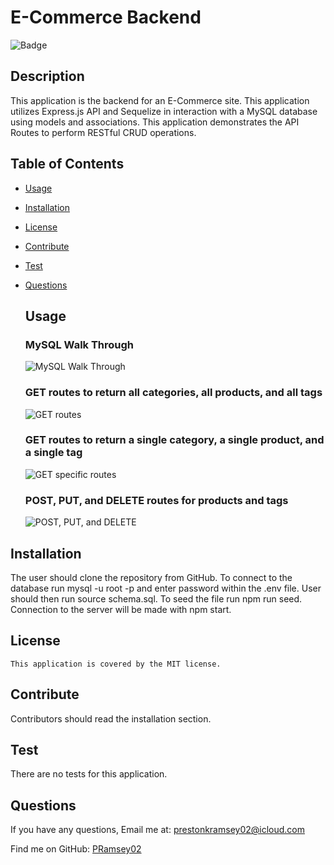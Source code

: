 #  E-Commerce Backend
  ![Badge](https://img.shields.io/badge/License-MIT-blue.svg)
  ## Description
  This application is the backend for an E-Commerce site. This application utilizes Express.js API and Sequelize in interaction with a MySQL database using models and associations. This application demonstrates the API Routes to perform RESTful CRUD operations.

## Table of Contents
- [Usage](#usage)
- [Installation](#installation)
- [License](#license)
- [Contribute](#contribute)
- [Test](#test)
- [Questions](#questions)

  ## Usage
  ### MySQL Walk Through
  ![MySQL Walk Through](https://user-images.githubusercontent.com/113738082/199860819-cc8ef4d9-c22b-40ee-bb58-ca349214f519.gif)
  
  ### GET routes to return all categories, all products, and all tags
  ![GET routes](https://user-images.githubusercontent.com/113738082/199862915-dd65819a-d4fd-4db2-af63-1270a15c37c9.gif)
  
  ### GET routes to return a single category, a single product, and a single tag
  ![GET specific routes](https://user-images.githubusercontent.com/113738082/199863217-566152ef-00c1-4f98-aae9-885455f896a4.gif)
  
  ### POST, PUT, and DELETE routes for products and tags
  ![POST, PUT, and DELETE](https://user-images.githubusercontent.com/113738082/199863996-bd0b601b-98a3-4ba1-b51c-5ace658e5851.gif)

## Installation
  The user should clone the repository from GitHub. To connect to the database run mysql -u root -p and enter password within the .env file. User should then run source schema.sql. To seed the file run npm run seed. Connection to the server will be made with npm start.
## License
    This application is covered by the MIT license.

## Contribute
  Contributors should read the installation section.

## Test
  There are no tests for this application.

## Questions
If you have any questions, Email me at: prestonkramsey02@icloud.com
  
  Find me on GitHub: [PRamsey02](https://github.com/PRamsey02)
